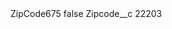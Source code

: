 <?xml version="1.0" encoding="UTF-8"?>
<CustomMetadata xmlns="http://soap.sforce.com/2006/04/metadata" xmlns:xsi="http://www.w3.org/2001/XMLSchema-instance" xmlns:xsd="http://www.w3.org/2001/XMLSchema">
    <label>ZipCode675</label>
    <protected>false</protected>
    <values>
        <field>Zipcode__c</field>
        <value xsi:type="xsd:string">22203</value>
    </values>
</CustomMetadata>
